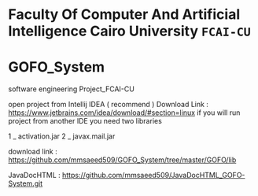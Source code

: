 # Faculty Of Computer And Artificial Intelligence Cairo University `FCAI-CU`

# GOFO_System

software engineering Project_FCAI-CU

open project from Intellij IDEA ( recommend ) Download Link : https://www.jetbrains.com/idea/download/#section=linux
if you will run project from another IDE you need two libraries

1 _ activation.jar
2 _ javax.mail.jar

download link : https://github.com/mmsaeed509/GOFO_System/tree/master/GOFO/lib


JavaDocHTML : https://github.com/mmsaeed509/JavaDocHTML_GOFO-System.git

